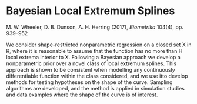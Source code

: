 # Bayesian Local Extremum Splines
M. W. Wheeler,  D. B. Dunson,  A. H. Herring (2017), *Biometrika* 104(4), pp. 939–952

We consider shape-restricted nonparametric regression on a closed set X in R, where it is reasonable to assume that the function has no more than H local extrema interior to X⁠. Following a Bayesian approach we develop a nonparametric prior over a novel class of local extremum splines. This approach is shown to be consistent when modelling any continuously differentiable function within the class considered, and we use itto develop methods for testing hypotheses on the shape of the curve. Sampling algorithms are developed, and the method is applied in simulation studies and data examples where the shape of the curve is of interest.
